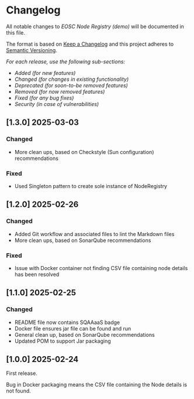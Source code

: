 # Changelog

All notable changes to *EOSC Node Registry (demo)* will be documented in this file.

The format is based on [Keep a Changelog](http://keepachangelog.com/en/1.0.0/)
and this project adheres to [Semantic Versioning](http://semver.org/spec/v2.0.0.html).

*For each release, use the following sub-sections:*

- *Added (for new features)*
- *Changed (for changes in existing functionality)*
- *Deprecated (for soon-to-be removed features)*
- *Removed (for now removed features)*
- *Fixed (for any bug fixes)*
- *Security (in case of vulnerabilities)*

## [1.3.0] 2025-03-03

### Changed

- More clean ups, based on Checkstyle (Sun configuration) recommendations

### Fixed

- Used Singleton pattern to create sole instance of NodeRegistry

## [1.2.0] 2025-02-26

### Changed

- Added Git workflow and associated files to lint the Markdown files
- More clean ups, based on SonarQube recommendations

### Fixed

- Issue with Docker container not finding CSV file containing node details has
been resolved

## [1.1.0] 2025-02-25

### Changed

- README file now contains SQAAaaS badge
- Docker file ensures jar file can be found and run
- General clean up, based on SonarQube recommendations
- Updated POM to support Jar packaging

## [1.0.0] 2025-02-24

First release.

Bug in Docker packaging means the CSV file containing the Node details is not found.
